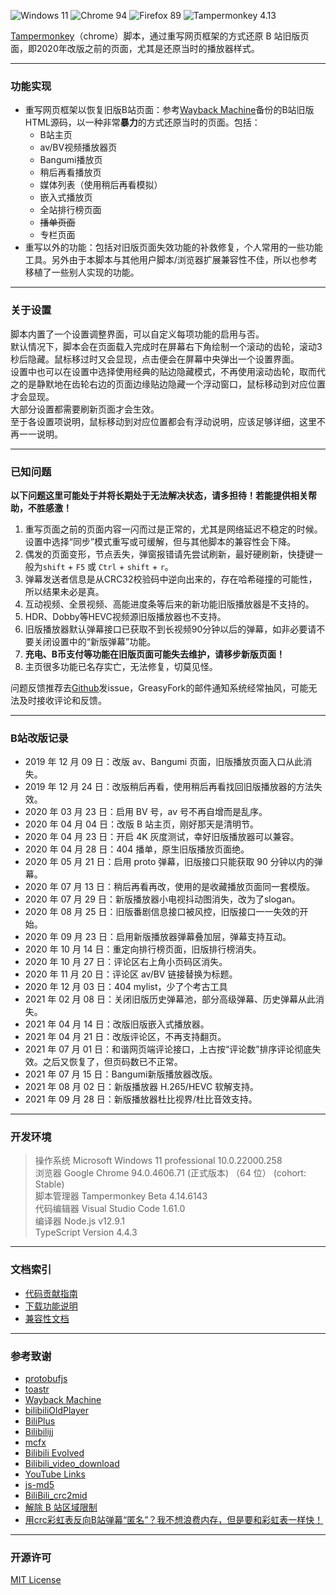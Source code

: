 ![Windows 11](https://img.shields.io/badge/Microsoft_Windows_11-pass-green.svg?longCache=true) ![Chrome 94](https://img.shields.io/badge/Google_Chrome_94-pass-green.svg?longCache=true) ![Firefox 89](https://img.shields.io/badge/Mozilla_Firefox_89-pass-green.svg?longCache=true) ![Tampermonkey 4.13](https://img.shields.io/badge/Tampermonkey_4.14-pass-green.svg?longCache=true)

[Tampermonkey](https://www.tampermonkey.net/)（chrome）脚本，通过重写网页框架的方式还原 B 站旧版页面，即2020年改版之前的页面，尤其是还原当时的播放器样式。  


---
### 功能实现
- 重写网页框架以恢复旧版B站页面：参考[Wayback Machine](https://archive.org/web/)备份的B站旧版HTML源码，以一种非常**暴力**的方式还原当时的页面。包括：
  - B站主页
  - av/BV视频播放器页
  - Bangumi播放页
  - 稍后再看播放页
  - 媒体列表（使用稍后再看模拟）
  - 嵌入式播放页
  - 全站排行榜页面
  - ~~播单页面~~
  - 专栏页面
- 重写以外的功能：包括对旧版页面失效功能的补救修复，个人常用的一些功能工具。另外由于本脚本与其他用户脚本/浏览器扩展兼容性不佳，所以也参考移植了一些别人实现的功能。

---
### 关于设置
脚本内置了一个设置调整界面，可以自定义每项功能的启用与否。  
默认情况下，脚本会在页面载入完成时在屏幕右下角绘制一个滚动的齿轮，滚动3秒后隐藏。鼠标移过时又会显现，点击便会在屏幕中央弹出一个设置界面。  
设置中也可以在设置中选择使用经典的贴边隐藏模式，不再使用滚动齿轮，取而代之的是静默地在齿轮右边的页面边缘贴边隐藏一个浮动窗口，鼠标移动到对应位置才会显现。  
大部分设置都需要刷新页面才会生效。  
至于各设置项说明，鼠标移动到对应位置都会有浮动说明，应该足够详细，这里不再一一说明。

---
### 已知问题
**以下问题这里可能处于并将长期处于无法解决状态，请多担待！若能提供相关帮助，不胜感激！**
1. 重写页面之前的页面内容一闪而过是正常的，尤其是网络延迟不稳定的时候。设置中选择“同步”模式重写或可缓解，但与其他脚本的兼容性会下降。
2. 偶发的页面变形，节点丢失，弹窗报错请先尝试刷新，最好硬刷新，快捷键一般为`shift` + `F5` 或 `Ctrl` + `shift` + `r`。
3. 弹幕发送者信息是从CRC32校验码中逆向出来的，存在哈希碰撞的可能性，所以结果未必是真。
4. 互动视频、全景视频、高能进度条等后来的新功能旧版播放器是不支持的。
5. HDR、Dobby等HEVC视频源旧版播放器也不支持。
6. 旧版播放器默认弹幕接口已获取不到长视频90分钟以后的弹幕，如非必要请不要关闭设置中的“新版弹幕”功能。
7. **充电、B币支付等功能在旧版页面可能失去维护，请移步新版页面！**
8. 主页很多功能已名存实亡，无法修复，切莫见怪。

问题反馈推荐去[Github](https://github.com/MotooriKashin/Bilibili-Old)发issue，GreasyFork的邮件通知系统经常抽风，可能无法及时接收评论和反馈。

---
### B站改版记录
- 2019 年 12 月 09 日：改版 av、Bangumi 页面，旧版播放页面入口从此消失。
- 2019 年 12 月 24 日：改版稍后再看，使用稍后再看找回旧版播放器的方法失效。
- 2020 年 03 月 23 日：启用 BV 号，av 号不再自增而是乱序。
- 2020 年 04 月 04 日：改版 B 站主页，刚好那天是清明节。
- 2020 年 04 月 23 日：开启 4K 灰度测试，幸好旧版播放器可以兼容。
- 2020 年 04 月 28 日：404 播单，原生旧版播放页面绝。
- 2020 年 05 月 21 日：启用 proto 弹幕，旧版接口只能获取 90 分钟以内的弹幕。
- 2020 年 07 月 13 日：稍后再看再改，使用的是收藏播放页面同一套模版。
- 2020 年 07 月 29 日：新版播放器小电视抖动图消失，改为了slogan。
- 2020 年 08 月 25 日：旧版番剧信息接口被风控，旧版接口一一失效的开始。
- 2020 年 09 月 23 日：启用新版播放器弹幕叠加层，弹幕支持互动。
- 2020 年 10 月 14 日：重定向排行榜页面，旧版排行榜消失。
- 2020 年 10 月 27 日：评论区右上角小页码区消失。
- 2020 年 11 月 20 日：评论区 av/BV 链接替换为标题。
- 2020 年 12 月 03 日：404 mylist，少了个考古工具
- 2021 年 02 月 08 日：关闭旧版历史弹幕池，部分高级弹幕、历史弹幕从此消失。
- 2021 年 04 月 14 日：改版旧版嵌入式播放器。
- 2021 年 04 月 21 日：改版评论区，不再支持翻页。
- 2021 年 07 月 01 日：和谐网页端评论接口，上古按“评论数”排序评论彻底失效。之后又恢复了，但页码数已不正常。
- 2021 年 07 月 15 日：Bangumi新版播放器改版。
- 2021 年 08 月 02 日：新版播放器 H.265/HEVC 软解支持。
- 2021 年 09 月 28 日：新版播放器杜比视界/杜比音效支持。

---
### 开发环境
> 
> 操作系统        Microsoft Windows 11 professional 10.0.22000.258  
> 浏览器          Google Chrome 94.0.4606.71 (正式版本) （64 位） (cohort: Stable)  
> 脚本管理器      Tampermonkey Beta 4.14.6143  
> 代码编辑器      Visual Studio Code 1.61.0  
> 编译器          Node.js v12.9.1  
>                TypeScript Version 4.4.3  
>

---
### 文档索引
- [代码贡献指南](https://github.com/MotooriKashin/Bilibili-Old/tree/master/doc/develop.md)
- [下载功能说明](https://github.com/MotooriKashin/Bilibili-Old/tree/master/doc/download.md)
- [兼容性文档](https://github.com/MotooriKashin/Bilibili-Old/tree/master/doc/compatibility.md)

---
### 参考致谢
- [protobufjs](https://github.com/protobufjs/protobuf.js)
- [toastr](https://github.com/CodeSeven/toastr/)
- [Wayback Machine](https://archive.org/web/)
- [bilibiliOldPlayer](https://github.com/indefined/UserScripts)
- [BiliPlus](https://www.biliplus.com/)
- [Bilibilijj](https://www.jijidown.com/)
- [mcfx](https://www.zhihu.com/question/381784377/answer/1099438784)
- [Bilibili Evolved](https://github.com/the1812/Bilibili-Evolved)
- [Bilibili_video_download](https://github.com/Henryhaohao/Bilibili_video_download)
- [YouTube Links](https://greasyfork.org/zh-CN/scripts/5566)
- [js-md5](https://github.com/emn178/js-md5)
- [BiliBili_crc2mid](https://github.com/esterTion/BiliBili_crc2mid)
- [解除 B 站区域限制](https://greasyfork.org/scripts/25718)
- [用crc彩虹表反向B站弹幕“匿名”？我不想浪费内存，但是要和彩虹表一样快！](https://moepus.oicp.net/2016/11/27/crccrack/)

--- 
### 开源许可
[MIT License](https://opensource.org/licenses/MIT)
